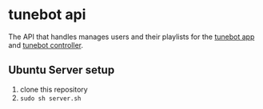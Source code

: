 # tunebot api
The API that handles manages users and their playlists for the [tunebot app](TBD) and [tunebot controller](https://github.com/cbeimers113/tunebot-controller).

## Ubuntu Server setup
1. clone this repository
2. `sudo sh server.sh`
